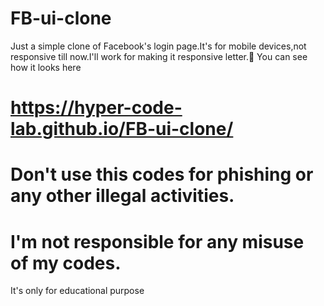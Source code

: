 # FB-ui-clone
Just a simple clone of Facebook's login page.It's for mobile devices,not responsive till now.I'll work for making it responsive letter.🤡
You can see how it looks here 
# https://hyper-code-lab.github.io/FB-ui-clone/
# Don't use this codes for phishing or any other illegal activities.
# I'm not responsible for any misuse of my codes.
It's only for educational purpose
